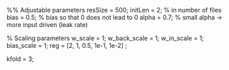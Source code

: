 %% Adjustable parameters
resSize = 500;
initLen = 2;           % in number of files
bias = 0.5;            % bias so that 0 does not lead to 0
alpha = 0.7;           % small alpha -> more input driven (leak rate)

% Scaling parameters
w_scale = 1;
w_back_scale = 1;
w_in_scale = 1;
bias_scale = 1;
reg = [2, 1, 0.5, 1e-1, 1e-2] ;

kfold = 3;